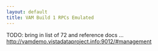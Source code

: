 ```yaml
---
layout: default
title: VAM Build 1 RPCs Emulated
---
```


TODO: bring in list of 72 and reference docs ... http://vamdemo.vistadataproject.info:9012/#management



